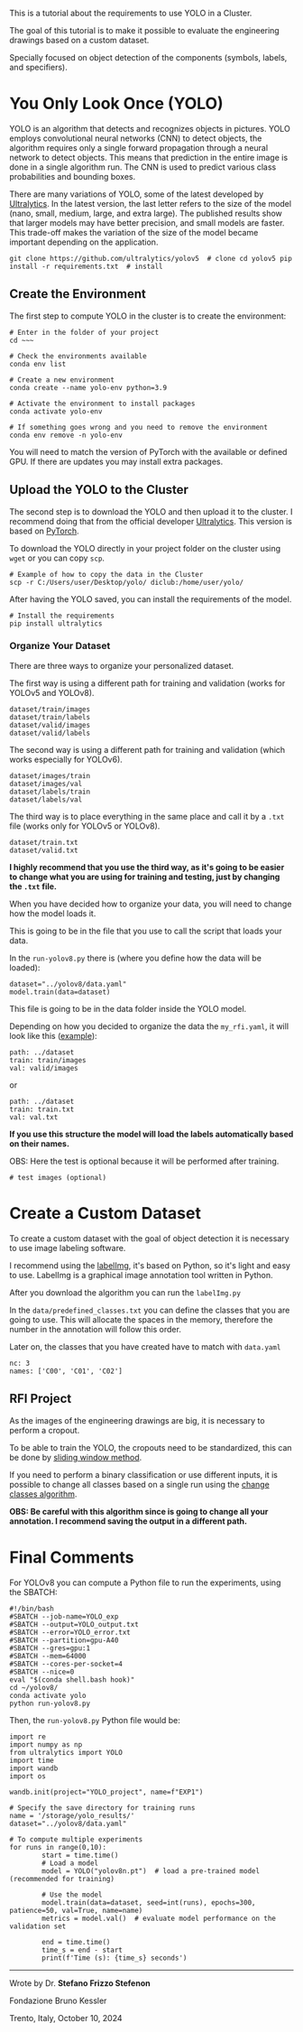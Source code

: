 This is a tutorial about the requirements to use YOLO in a Cluster.

The goal of this tutorial is to make it possible to evaluate the engineering drawings based on a custom dataset.

Specially focused on object detection of the components (symbols, labels, and specifiers).

# You Only Look Once (YOLO)

YOLO is an algorithm that detects and recognizes objects in pictures. YOLO employs convolutional neural networks (CNN) to detect objects, the algorithm requires only a single forward propagation through a neural network to detect objects. This means that prediction in the entire image is done in a single algorithm run. The CNN is used to predict various class probabilities and bounding boxes.

There are many variations of YOLO, some of the latest developed by [Ultralytics](https://github.com/ultralytics/ultralytics). In the latest version, the last letter refers to the size of the model (nano, small, medium, large, and extra large). The published results show that larger models may have better precision, and small models are faster. This trade-off makes the variation of the size of the model became important depending on the application.

`git clone https://github.com/ultralytics/yolov5  # clone
cd yolov5
pip install -r requirements.txt  # install`

## Create the Environment

The first step to compute YOLO in the cluster is to create the environment:

```
# Enter in the folder of your project
cd ~~~ 

# Check the environments available
conda env list

# Create a new environment
conda create --name yolo-env python=3.9

# Activate the environment to install packages
conda activate yolo-env

# If something goes wrong and you need to remove the environment
conda env remove -n yolo-env
```

You will need to match the version of PyTorch with the available or defined GPU. 
If there are updates you may install extra packages.

## Upload the YOLO to the Cluster

The second step is to download the YOLO and then upload it to the cluster.
I recommend doing that from the official developer [Ultralytics](https://github.com/ultralytics/ultralytics). 
This version is based on [PyTorch](https://pytorch.org/).

To download the YOLO directly in your project folder on the cluster using `wget` or you can copy `scp`.

```
# Example of how to copy the data in the Cluster
scp -r C:/Users/user/Desktop/yolo/ diclub:/home/user/yolo/
```

After having the YOLO saved, you can install the requirements of the model.

```
# Install the requirements
pip install ultralytics
```

### Organize Your Dataset

There are three ways to organize your personalized dataset.

The first way is using a different path for training and validation (works for YOLOv5 and YOLOv8).
```    
dataset/train/images
dataset/train/labels
dataset/valid/images
dataset/valid/labels
```

The second way is using a different path for training and validation (which works especially for YOLOv6).
```    
dataset/images/train
dataset/images/val
dataset/labels/train
dataset/labels/val
```

The third way is to place everything in the same place and call it by a `.txt` file (works only for YOLOv5 or YOLOv8).
```
dataset/train.txt
dataset/valid.txt
```

**I highly recommend that you use the third way, as it's going to be easier to change what you are using for training and testing, just by changing the `.txt` file.**

When you have decided how to organize your data, you will need to change how the model loads it.

This is going to be in the file that you use to call the script that loads your data.

In the `run-yolov8.py` there is (where you define how the data will be loaded):
```
dataset="../yolov8/data.yaml"
model.train(data=dataset)
```

This file is going to be in the data folder inside the YOLO model.

Depending on how you decided to organize the data the `my_rfi.yaml`, it will look like this ([example](https://github.com/SFStefenon/Digital_ED/blob/main/YOLO/my_rfi.yaml)):
```
path: ../dataset
train: train/images
val: valid/images
```
or
```
path: ../dataset
train: train.txt
val: val.txt
```

**If you use this structure the model will load the labels automatically based on their names.**

OBS: Here the test is optional because it will be performed after training.

```
# test images (optional)
```

# Create a Custom Dataset

To create a custom dataset with the goal of object detection it is necessary to use image labeling software.

I recommend using the [labelImg](https://github.com/heartexlabs/labelImg), it's based on Python, so it's light and easy to use.
LabelImg is a graphical image annotation tool written in Python.

After you download the algorithm you can run the `labelImg.py`

In the `data/predefined_classes.txt` you can define the classes that you are going to use. 
This will allocate the spaces in the memory, therefore the number in the annotation will follow this order.

Later on, the classes that you have created have to match with `data.yaml`

```
nc: 3
names: ['C00', 'C01', 'C02']
```

## RFI Project

As the images of the engineering drawings are big, it is necessary to perform a cropout.

To be able to train the YOLO, the cropouts need to be standardized, this can be done by [sliding window method](https://github.com/SFStefenon/Digital_EDs/blob/main/Sliding%20Window/Sliding%20Window%20Compute.py).

If you need to perform a binary classification or use different inputs, it is possible to change all classes based on a single run using the [change classes algorithm](https://github.com/SFStefenon/Digital_EDs/blob/main/YOLO/Changing%20Classes/Change_the_Classes_to_0.py).

**OBS: Be careful with this algorithm since is going to change all your annotation. I recommend saving the output in a different path.**

# Final Comments

For YOLOv8 you can compute a Python file to run the experiments, using the SBATCH:

```
#!/bin/bash
#SBATCH --job-name=YOLO_exp
#SBATCH --output=YOLO_output.txt
#SBATCH --error=YOLO_error.txt
#SBATCH --partition=gpu-A40
#SBATCH --gres=gpu:1
#SBATCH --mem=64000
#SBATCH --cores-per-socket=4
#SBATCH --nice=0
eval "$(conda shell.bash hook)"
cd ~/yolov8/
conda activate yolo
python run-yolov8.py
```
Then, the `run-yolov8.py` Python file would be:

```
import re
import numpy as np
from ultralytics import YOLO
import time
import wandb
import os

wandb.init(project="YOLO_project", name=f"EXP1")

# Specify the save directory for training runs
name = '/storage/yolo_results/'
dataset="../yolov8/data.yaml"

# To compute multiple experiments
for runs in range(0,10): 
        start = time.time()
        # Load a model
        model = YOLO("yolov8n.pt")  # load a pre-trained model (recommended for training)

        # Use the model
        model.train(data=dataset, seed=int(runs), epochs=300, patience=50, val=True, name=name)
        metrics = model.val()  # evaluate model performance on the validation set

        end = time.time()
        time_s = end - start
        print(f'Time (s): {time_s} seconds')
```


---

Wrote by Dr. **Stefano Frizzo Stefenon**

Fondazione Bruno Kessler

Trento, Italy, October 10, 2024
